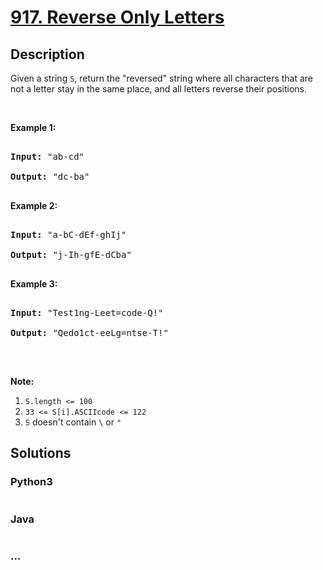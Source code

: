 # [917. Reverse Only Letters](https://leetcode.com/problems/reverse-only-letters)



## Description

<p>Given a string <code>S</code>, return the &quot;reversed&quot; string where all characters that are not a letter&nbsp;stay in the same place, and all letters reverse their positions.</p>



<p>&nbsp;</p>



<div>

<div>

<div>

<ol>

</ol>

</div>

</div>

</div>



<div>

<p><strong>Example 1:</strong></p>



<pre>

<strong>Input: </strong><span id="example-input-1-1">&quot;ab-cd&quot;</span>

<strong>Output: </strong><span id="example-output-1">&quot;dc-ba&quot;</span>

</pre>



<div>

<p><strong>Example 2:</strong></p>



<pre>

<strong>Input: </strong><span id="example-input-2-1">&quot;a-bC-dEf-ghIj&quot;</span>

<strong>Output: </strong><span id="example-output-2">&quot;j-Ih-gfE-dCba&quot;</span>

</pre>



<div>

<p><strong>Example 3:</strong></p>



<pre>

<strong>Input: </strong><span id="example-input-3-1">&quot;Test1ng-Leet=code-Q!&quot;</span>

<strong>Output: </strong><span id="example-output-3">&quot;Qedo1ct-eeLg=ntse-T!&quot;</span>

</pre>



<p>&nbsp;</p>



<div>

<p><strong><span>Note:</span></strong></p>



<ol>
	<li><code>S.length &lt;= 100</code></li>
	<li><code>33 &lt;= S[i].ASCIIcode &lt;= 122</code>&nbsp;</li>
	<li><code>S</code> doesn&#39;t contain <code>\</code> or <code>&quot;</code></li>
</ol>

</div>

</div>

</div>

</div>

## Solutions

<!-- tabs:start -->

### **Python3**

```python

```

### **Java**

```java

```

### **...**

```

```

<!-- tabs:end -->
